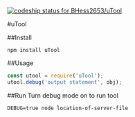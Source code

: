 [ ![codeship status for BHess2653/uTool](https://codeship.com/projects/f2196120-1bb3-0134-222f-22fb94432a98/status?branch=master)](https://codeship.com/projects/159750)

#uTool

##Install
```
npm install uTool
```

##Usage
```javascript
const utool = require('uTool');
utool.debug('output statement', obj);
```

##Run
Turn debug mode on to run tool
```
DEBUG=true node location-of-server-file
```
